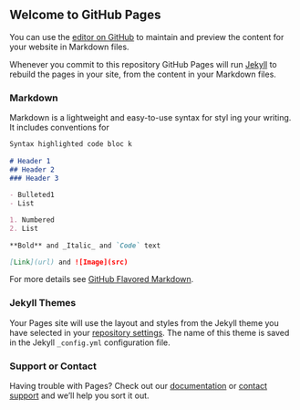 ## Welcome to GitHub Pages 

You can use the [editor on GitHub](https://github.com/Kimseongbeen/Study/edit/master/README.md) to maintain and preview the content for your website in Markdown files.

Whenever  you commit to this repository GitHub Pages will run [Jekyll](https://jekyllrb.com/) to rebuild the pages in your site, from the content in your Markdown files.
 
### Markdown   
 
Markdown is a lightweight and easy-to-use syntax for styl ing your writing. It includes conventions for
```markdown  
Syntax highlighted code bloc k   
      
# Header 1
## Header 2 
### Header 3      
 
- Bulleted1
- List 

1. Numbered
2. List
 
**Bold** and _Italic_ and `Code` text

[Link](url) and ![Image](src) 
```
 
For more details see [GitHub Flavored Markdown](https://guides.github.com/features/mastering-markdown/).

### Jekyll Themes

Your Pages site will use the layout and styles from the Jekyll theme you have selected in your [repository settings](https://github.com/Kimseongbeen/Study/settings). The name of this theme is saved in the Jekyll `_config.yml` configuration file.

### Support or Contact

Having trouble with Pages? Check out our [documentation](https://help.github.com/categories/github-pages-basics/) or [contact support](https://github.com/contact) and we’ll help you sort it out.
  
